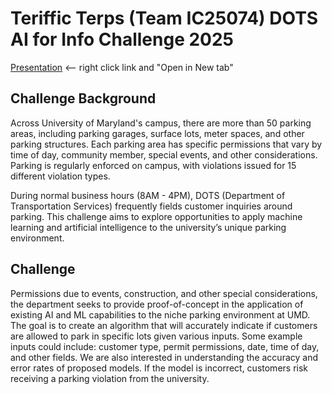 # Teriffic Terps (Team IC25074) DOTS AI for Info Challenge 2025
[Presentation](https://docs.google.com/presentation/d/e/2PACX-1vQQi2smkgognaUdP5ypd7NR7bjI8QTOwbNyEChV5h6wJ_dEeWdy_uUBMpUOkJ8Shw/pub?start=false&loop=false&delayms=3000&slide=id.p1)  <-- right click link and "Open in New tab"
## Challenge Background 
Across University of Maryland's campus, there are more than 50 parking areas, including parking garages, surface lots, meter spaces, and other parking structures. Each parking area has specific permissions that vary by time of day, community member, special events, and other considerations. Parking is regularly enforced on campus, with violations issued for 15 different violation types. 

During normal business hours (8AM - 4PM), DOTS (Department of Transportation Services) frequently fields customer inquiries around parking. This challenge aims to explore opportunities to apply machine learning and artificial intelligence to the university’s unique parking environment. 

## Challenge
Permissions due to events, construction, and other special considerations, the department seeks to provide proof-of-concept in the application of existing AI and ML capabilities to the niche parking environment at UMD. The goal is to create an algorithm that will accurately indicate if customers are allowed to park in specific lots given various inputs. Some example inputs could include: customer type, permit permissions, date, time of day, and other fields. We are also interested in understanding the accuracy and error rates of proposed models. If the model is incorrect, customers risk receiving a parking violation from the university.

